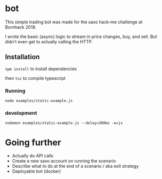 # bot

This simple trading bot was made for the saxo hack-me challenge at Bornhack 2018.

I wrote the basic (async) logic to stream in price changes, buy, and sell. But didn't even get to actually calling the HTTP.


## Installation

`npm install` to install dependencies

then `tsc` to compile typescript

### Running

`node examples/static-example.js`

### development

`nodemon examples/static-example.js --delay=300ms -e=js`


# Going further

* Actually do API calls
* Create a new saxo account on running the scenario
* Describe what to do at the end of a scenario / aka exit strategy
* Deployable bot (docker)
